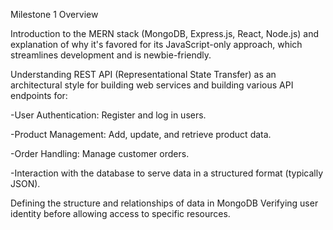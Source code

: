 Milestone 1 Overview

Introduction to the MERN stack (MongoDB, Express.js, React, Node.js) and explanation of why it's favored for its JavaScript-only approach, which streamlines development and is newbie-friendly.

Understanding REST API (Representational State Transfer) as an architectural style for building web services and building various API endpoints for:

-User Authentication: Register and log in users.

-Product Management: Add, update, and retrieve product data.

-Order Handling: Manage customer orders.

-Interaction with the database to serve data in a structured format (typically JSON).

Defining the structure and relationships of data in MongoDB Verifying user identity before allowing access to specific resources.
